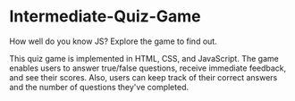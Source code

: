 # Intermediate-Quiz-Game
How well do you know JS? Explore the game to find out.

This quiz game is implemented in HTML, CSS, and JavaScript. The game enables users to answer true/false questions, receive immediate feedback, and see their scores. Also, users can keep track of their correct answers and the number of questions they've completed.
